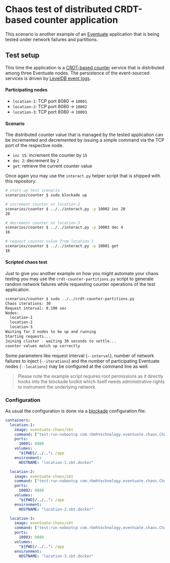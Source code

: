 
# Chaos test of distributed CRDT-based counter application

This scenario is another example of an [Eventuate][eventuate] application that is being tested under network failures
and partitions.


## Test setup

This time the application is a [CRDT-based
counter](https://github.com/RBMHTechnology/eventuate/blob/master/src/main/scala/com/rbmhtechnology/eventuate/crdt/Counter.scala)
service that is distributed among three Eventuate nodes. The persistence of the event-sourced services is driven by
[LevelDB event logs](http://rbmhtechnology.github.io/eventuate/reference/event-log.html#leveldb-storage-backend).


#### Participating nodes

- `location-1`: TCP port 8080 -> `10001`
- `location-2`: TCP port 8080 -> `10002`
- `location-3`: TCP port 8080 -> `10003`


#### Scenario

The distributed counter value that is managed by the tested application can be incremented and decremented by issuing a
simple command via the TCP port of the respective node.

- `inc 15`: increment the counter by `15`
- `dec 2`: decrement by `2`
- `get`: retrieve the current counter value

Once again you may use the `interact.py` helper script that is shipped with this repository:

``` bash
# start up test scenario
scenarios/counter $ sudo blockade up

# increment counter at location-2
scenarios/counter $ ../../interact.py -p 10002 inc 20
20

# decrement counter at location-3
scenarios/counter $ ../../interact.py -p 10003 dec 4
16

# request counter value from location-1
scenarios/counter $ ../../interact.py -p 10001 get
16
```


#### Scripted chaos test

Just to give you another example on how you might automate your chaos testing you may use the
`crdt-counter-partitions.py` script to generate random network failures while requesting counter operations of the test
application:

``` bash
scenarios/counter $ sudo ../../crdt-counter-partitions.py
Chaos iterations: 30
Request interval: 0.100 sec
Nodes:
  location-1
  location-2
  location-3
Waiting for 3 nodes to be up and running
Starting requests...
Joining cluster - waiting 30 seconds to settle...
counter values match up correctly
```

Some parameters like request interval (`--interval`), number of network failures to inject (`--iterations`) and the
number of participating Eventuate nodes (`--locations`) may be configured at the command line as well.

> Please note the example script requires root permissions as it directly hooks into the blockade toolkit which itself
> needs administrative rights to instrument the underlying network.


### Configuration

As usual the configuration is done via a [blockade][blockade] configuration file:

``` yaml
containers:
  location-1:
    image: eventuate-chaos/sbt
    command: ["test:run-nobootcp com.rbmhtechnology.eventuate.chaos.ChaosCounter location-1 location-2.sbt.docker location-3.sbt.docker"]
    ports:
      10001: 8080
    volumes:
      "${PWD}/../..": /app
    environment:
      HOSTNAME: "location-1.sbt.docker"

  location-2:
    image: eventuate-chaos/sbt
    command: ["test:run-nobootcp com.rbmhtechnology.eventuate.chaos.ChaosCounter location-2 location-1.sbt.docker location-3.sbt.docker"]
    ports:
      10002: 8080
    volumes:
      "${PWD}/../..": /app
    environment:
      HOSTNAME: "location-2.sbt.docker"

  location-3:
    image: eventuate-chaos/sbt
    command: ["test:run-nobootcp com.rbmhtechnology.eventuate.chaos.ChaosCounter location-3 location-1.sbt.docker location-2.sbt.docker"]
    ports:
      10003: 8080
    volumes:
      "${PWD}/../..": /app
    environment:
      HOSTNAME: "location-3.sbt.docker"
```

[blockade]: https://github.com/kongo2002/blockade
[eventuate]: https://github.com/RBMHTechnology/eventuate
